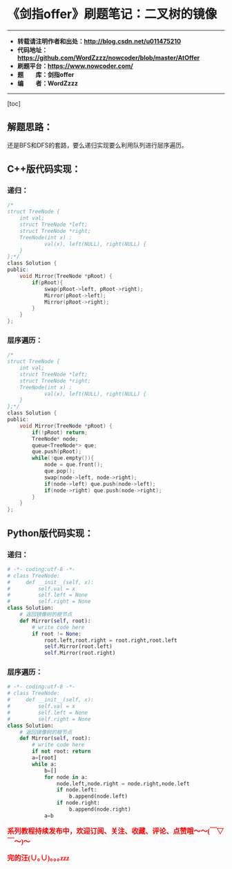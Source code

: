 # 《剑指offer》刷题笔记：二叉树的镜像

----------

- **转载请注明作者和出处：http://blog.csdn.net/u011475210**
- **代码地址：https://github.com/WordZzzz/nowcoder/blob/master/AtOffer**
- **刷题平台：https://www.nowcoder.com/**
- **题&emsp;&emsp;库：剑指offer**
- **编&emsp;&emsp;者：WordZzzz**

----------

[toc]

## 解题思路：
还是BFS和DFS的套路，要么递归实现要么利用队列进行层序遍历。

## C++版代码实现：
### 递归：
```c
/*
struct TreeNode {
	int val;
	struct TreeNode *left;
	struct TreeNode *right;
	TreeNode(int x) :
			val(x), left(NULL), right(NULL) {
	}
};*/
class Solution {
public:
    void Mirror(TreeNode *pRoot) {
		if(pRoot){
            swap(pRoot->left, pRoot->right);
            Mirror(pRoot->left);
            Mirror(pRoot->right);
        }
    }
};
```
### 层序遍历：
```c
/*
struct TreeNode {
	int val;
	struct TreeNode *left;
	struct TreeNode *right;
	TreeNode(int x) :
			val(x), left(NULL), right(NULL) {
	}
};*/
class Solution {
public:
    void Mirror(TreeNode *pRoot) {
		if(!pRoot) return;
        TreeNode* node;
        queue<TreeNode*> que;
        que.push(pRoot);
        while(!que.empty()){
            node = que.front();
            que.pop();
            swap(node->left, node->right);
            if(node->left) que.push(node->left);
            if(node->right) que.push(node->right);
        }
    }
};
```

## Python版代码实现：
### 递归：
```python
# -*- coding:utf-8 -*-
# class TreeNode:
#     def __init__(self, x):
#         self.val = x
#         self.left = None
#         self.right = None
class Solution:
    # 返回镜像树的根节点
    def Mirror(self, root):
        # write code here
        if root != None:
            root.left,root.right = root.right,root.left
            self.Mirror(root.left)
            self.Mirror(root.right)
```
### 层序遍历：
```python
# -*- coding:utf-8 -*-
# class TreeNode:
#     def __init__(self, x):
#         self.val = x
#         self.left = None
#         self.right = None
class Solution:
    # 返回镜像树的根节点
    def Mirror(self, root):
        # write code here
        if not root: return
        a=[root]
        while a:
            b=[]
            for node in a:
                node.left,node.right = node.right,node.left
                if node.left:
                    b.append(node.left)
                if node.right:
                    b.append(node.right)
            a=b
```

**<font color="red" size=3 face="仿宋">系列教程持续发布中，欢迎订阅、关注、收藏、评论、点赞哦～～(￣▽￣～)～</font>**

**<font color="red" size=3 face="仿宋">完的汪(∪｡∪)｡｡｡zzz</font>**